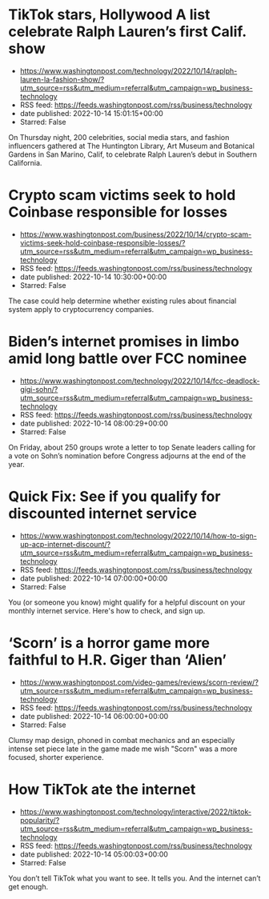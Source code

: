 # TikTok stars, Hollywood A list celebrate Ralph Lauren’s first Calif. show
 - https://www.washingtonpost.com/technology/2022/10/14/raplph-lauren-la-fashion-show/?utm_source=rss&utm_medium=referral&utm_campaign=wp_business-technology
 - RSS feed: https://feeds.washingtonpost.com/rss/business/technology
 - date published: 2022-10-14 15:01:15+00:00
 - Starred: False

On Thursday night, 200 celebrities, social media stars, and fashion influencers gathered at The Huntington Library, Art Museum and Botanical Gardens in San Marino, Calif, to celebrate Ralph Lauren’s debut in Southern California.

# Crypto scam victims seek to hold Coinbase responsible for losses
 - https://www.washingtonpost.com/business/2022/10/14/crypto-scam-victims-seek-hold-coinbase-responsible-losses/?utm_source=rss&utm_medium=referral&utm_campaign=wp_business-technology
 - RSS feed: https://feeds.washingtonpost.com/rss/business/technology
 - date published: 2022-10-14 10:30:00+00:00
 - Starred: False

The case could help determine whether existing rules about financial system apply to cryptocurrency companies.

# Biden’s internet promises in limbo amid long battle over FCC nominee
 - https://www.washingtonpost.com/technology/2022/10/14/fcc-deadlock-gigi-sohn/?utm_source=rss&utm_medium=referral&utm_campaign=wp_business-technology
 - RSS feed: https://feeds.washingtonpost.com/rss/business/technology
 - date published: 2022-10-14 08:00:29+00:00
 - Starred: False

On Friday, about 250 groups wrote a letter to top Senate leaders calling for a vote on Sohn’s nomination before Congress adjourns at the end of the year.

# Quick Fix: See if you qualify for discounted internet service
 - https://www.washingtonpost.com/technology/2022/10/14/how-to-sign-up-acp-internet-discount/?utm_source=rss&utm_medium=referral&utm_campaign=wp_business-technology
 - RSS feed: https://feeds.washingtonpost.com/rss/business/technology
 - date published: 2022-10-14 07:00:00+00:00
 - Starred: False

You (or someone you know) might qualify for a helpful discount on your monthly internet service. Here's how to check, and sign up.

# ‘Scorn’ is a horror game more faithful to H.R. Giger than ‘Alien’
 - https://www.washingtonpost.com/video-games/reviews/scorn-review/?utm_source=rss&utm_medium=referral&utm_campaign=wp_business-technology
 - RSS feed: https://feeds.washingtonpost.com/rss/business/technology
 - date published: 2022-10-14 06:00:00+00:00
 - Starred: False

Clumsy map design, phoned in combat mechanics and an especially intense set piece late in the game made me wish "Scorn" was a more focused, shorter experience.

# How TikTok ate the internet
 - https://www.washingtonpost.com/technology/interactive/2022/tiktok-popularity/?utm_source=rss&utm_medium=referral&utm_campaign=wp_business-technology
 - RSS feed: https://feeds.washingtonpost.com/rss/business/technology
 - date published: 2022-10-14 05:00:03+00:00
 - Starred: False

You don’t tell TikTok what you want to see. It tells you. And the internet can’t get enough.
